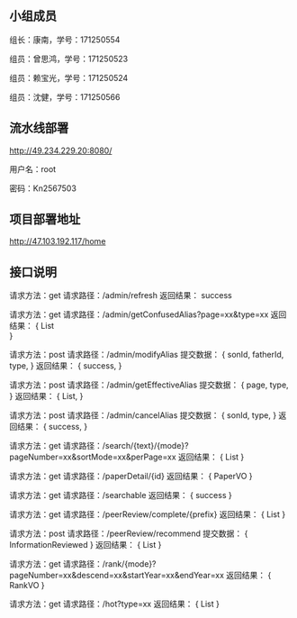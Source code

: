 ## 小组成员

组长：康南，学号：171250554

组员：曾思鸿，学号：171250523

组员：赖宝光，学号：171250524

组员：沈健，学号：171250566

## 流水线部署

http://49.234.229.20:8080/

用户名：root

密码：Kn2567503

## 项目部署地址

http://47.103.192.117/home   

## 接口说明

请求方法：get
请求路径：/admin/refresh
返回结果：
success


请求方法：get
请求路径：/admin/getConfusedAlias?page=xx&type=xx
返回结果：
{
    List<AliasVO>    
}


请求方法：post
请求路径：/admin/modifyAlias
提交数据：
{
    sonId,
    fatherId,
    type,
}
返回结果：
{
    success,
}


请求方法：post
请求路径：/admin/getEffectiveAlias
提交数据：
{
    page,
    type,
}
返回结果：
{
    List<AliasVO>,
}


请求方法：post
请求路径：/admin/cancelAlias
提交数据：
{
    sonId,
    type,
}
返回结果：
{
    success,
}


请求方法：get
请求路径：/search/{text}/{mode}?pageNumber=xx&sortMode=xx&perPage=xx
返回结果：
{
    List<SimplePaperVO>
}


请求方法：get
请求路径：/paperDetail/{id}
返回结果：
{
    PaperVO
}


请求方法：get
请求路径：/searchable
返回结果：
{
    success
}


请求方法：get
请求路径：/peerReview/complete/{prefix}
返回结果：
{
    List<String>
}


请求方法：post
请求路径：/peerReview/recommend
提交数据：
{
    InformationReviewed
}
返回结果：
{
    List<Author>
}


请求方法：get
请求路径：/rank/{mode}?pageNumber=xx&descend=xx&startYear=xx&endYear=xx
返回结果：
{
    RankVO
}


请求方法：get
请求路径：/hot?type=xx
返回结果：
{
    List<PopRankItem>
}


